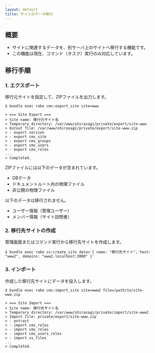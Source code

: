 ```yaml
---
layout: default
title: サイトのデータ移行
---
```


## 概要

- サイトに関連するデータを、別サーバ上のサイトへ移行する機能です。
- この機能は現在、コマンド（タスク）実行のみ対応しています。

## 移行手順

### 1. エクスポート

移行元サイトを指定して、ZIPファイルを出力します。

~~~
$ bundle exec rake cms:export_site site=www

> === Site Export ===
> Site name: 移行元サイト名
> Temporary directory: /var/www/shirasagi/private/export/site-www
> Outout file: /var/www/shirasagi/private/export/site-www.zip
> - export version
> - export cms_site
> - export cms_groups
> - export cms_users
> - export cms_roles
...
> Completed.
~~~

ZIPファイルには以下のデータが含まれています。

- DBデータ
- ドキュメントルート内の物理ファイル
- 非公開の物理ファイル

以下のデータは移行されません。

- ユーザー情報（管理ユーザー）
- メンバー情報（サイト訪問者）

### 2. 移行先サイトの作成

管理画面またはコマンド実行から移行先サイトを作成します。

~~~
$ bundle exec rake ss:create_site data='{ name: "移行先サイト", host: "www2", domains: "www2.localhost:3000" }'
~~~

### 3. インポート

作成した移行先サイトにデータを投入します。

~~~
$ bundle exec rake cms:import_site site=www2 file=/path/to/site-www.zip

> === Site Import ===
> Site name: 移行先サイト名
> Temporary directory: /var/www/shirasagi/private/import/site-www2
> Import file: private/export/site-www.zip
> - extract
> - import cms_roles
> - import cms_roles
> - import cms_users_roles
> - import ss_files
...
> Completed.
~~~
